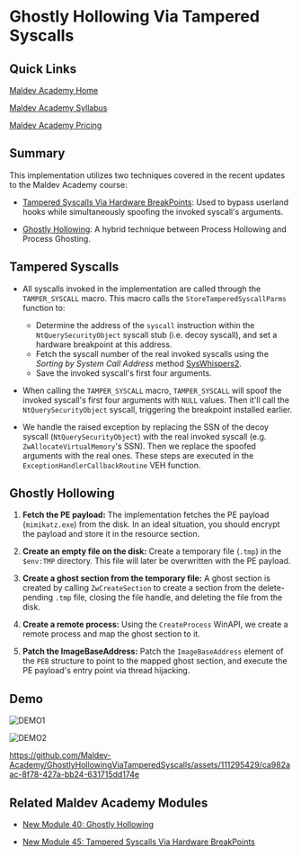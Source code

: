 # Ghostly Hollowing Via Tampered Syscalls

## Quick Links

[Maldev Academy Home](https://maldevacademy.com?ref=gh)
  
[Maldev Academy Syllabus](https://maldevacademy.com/syllabus?ref=gh)

[Maldev Academy Pricing](https://maldevacademy.com/pricing?ref=gh)

## Summary

This implementation utilizes two techniques covered in the recent updates to the Maldev Academy course:
  
  * [Tampered Syscalls Via Hardware BreakPoints](https://maldevacademy.com/new/modules/45?ref=gh): Used to bypass userland hooks while simultaneously spoofing the invoked syscall's arguments.
    
  * [Ghostly Hollowing](https://maldevacademy.com/new/modules/40?ref=gh): A hybrid technique between Process Hollowing and Process Ghosting.

## Tampered Syscalls

* All syscalls invoked in the implementation are called through the `TAMPER_SYSCALL` macro. This macro calls the `StoreTamperedSyscallParms` function to:
  * Determine the address of the `syscall` instruction within the `NtQuerySecurityObject` syscall stub (i.e. decoy syscall), and set a hardware breakpoint at this address.
  * Fetch the syscall number of the real invoked syscalls using the *Sorting by System Call Address* method [SysWhispers2](https://github.com/jthuraisamy/SysWhispers2).
  * Save the invoked syscall's first four arguments.
    
* When calling the `TAMPER_SYSCALL` macro, `TAMPER_SYSCALL` will spoof the invoked syscall's first four arguments with `NULL` values. Then it'll call the `NtQuerySecurityObject` syscall, triggering the breakpoint installed earlier.

* We handle the raised exception by replacing the SSN of the decoy syscall (`NtQuerySecurityObject`) with the real invoked syscall (e.g. `ZwAllocateVirtualMemory`'s SSN). Then we replace the spoofed arguments with the real ones. These steps are executed in the `ExceptionHandlerCallbackRoutine` VEH function.


## Ghostly Hollowing

1. **Fetch the PE payload:** The implementation fetches the PE payload (`mimikatz.exe`) from the disk. In an ideal situation, you should encrypt the payload and store it in the resource section.
  
2. **Create an empty file on the disk:** Create a temporary file (`.tmp`) in the `$env:TMP` directory. This file will later be overwritten with the PE payload.

3. **Create a ghost section from the temporary file:** A ghost section is created by calling `ZwCreateSection` to create a section from the delete-pending `.tmp` file, closing the file handle, and deleting the file from the disk.

4. **Create a remote process:** Using the `CreateProcess` WinAPI, we create a remote process and map the ghost section to it.

5. **Patch the ImageBaseAddress:** Patch the `ImageBaseAddress` element of the `PEB` structure to point to the mapped ghost section, and execute the PE payload's entry point via thread hijacking.

## Demo

![DEMO1](https://github.com/Maldev-Academy/GhostlyHollowingViaTamperedSyscalls/assets/111295429/b6230f06-d341-4644-9196-f10b6da035d8)

![DEMO2](https://github.com/Maldev-Academy/GhostlyHollowingViaTamperedSyscalls/assets/111295429/ae6c9544-43f2-4a8f-82cc-2f3c9c5b7a64)

https://github.com/Maldev-Academy/GhostlyHollowingViaTamperedSyscalls/assets/111295429/ca982aac-8f78-427a-bb24-631715dd174e


## Related Maldev Academy Modules

* [New Module 40: Ghostly Hollowing](https://maldevacademy.com/new/modules/40?ref=gh)

* [New Module 45: Tampered Syscalls Via Hardware BreakPoints](https://maldevacademy.com/new/modules/45?ref=gh)

